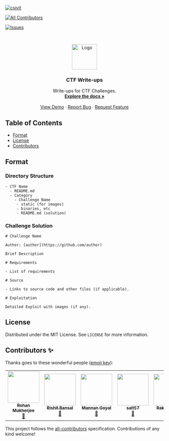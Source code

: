 [![csivit][csivitu-shield]][csivitu-url]
<!-- ALL-CONTRIBUTORS-BADGE:START - Do not remove or modify this section -->
[![All Contributors](https://img.shields.io/badge/all_contributors-5-orange.svg?style=flat-square)](#contributors-)
<!-- ALL-CONTRIBUTORS-BADGE:END -->
[![Issues][issues-shield]][issues-url]

<!-- PROJECT LOGO -->
<br />
<p align="center">
  <a href="https://github.com/github_username/repo">
    <img src="https://csivit.com/images/favicon.png" alt="Logo" width="80">
  </a>

  <h3 align="center">CTF Write-ups</h3>

  <p align="center">
    Write-ups for CTF Challenges.
    <br />
    <a href="https://github.com/csivitu/CTF-Write-ups"><strong>Explore the docs »</strong></a>
    <br />
    <br />
    <a href="https://github.com/csivitu/CTF-Write-ups">View Demo</a>
    ·
    <a href="https://github.com/csivitu/CTF-Write-ups/issues">Report Bug</a>
    ·
    <a href="https://github.com/csivitu/CTF-Write-ups/issues">Request Feature</a>
  </p>
</p>

<!-- TABLE OF CONTENTS -->
## Table of Contents

* [Format](#format)
* [License](#license)
* [Contributors](#contributors)

## Format

### Directory Structure

```
- CTF Name
  - README.md
  - Category
    - Challenge Name
     - static (for images)
     - binaries, etc
     - README.md (solution)
```

### Challenge Solution

```
# Challenge Name

Author: [author](https://github.com/author)

Brief Description

# Requirements

- List of requirements

# Source

- Links to source code and other files (if applicable).

# Exploitation

Detailed Exploit with images (if any).
```

<!-- LICENSE -->
## License

Distributed under the MIT License. See `LICENSE` for more information.

<!-- MARKDOWN LINKS & IMAGES -->
<!-- https://www.markdownguide.org/basic-syntax/#reference-style-links -->
[csivitu-shield]: https://img.shields.io/badge/csivitu-csivitu-blue
[csivitu-url]: https://csivit.com
[issues-shield]: https://img.shields.io/github/issues/othneildrew/Best-README-Template.svg?style=flat-square
[issues-url]: https://github.com/csivitu/CTF-Write-ups/issues

## Contributors ✨

Thanks goes to these wonderful people ([emoji key](https://allcontributors.org/docs/en/emoji-key)):

<!-- ALL-CONTRIBUTORS-LIST:START - Do not remove or modify this section -->
<!-- prettier-ignore-start -->
<!-- markdownlint-disable -->
<table>
  <tr>
    <td align="center"><a href="https://github.com/roerohan"><img src="https://avatars0.githubusercontent.com/u/42958812?v=4?s=100" width="100px;" alt=""/><br /><sub><b>Rohan Mukherjee</b></sub></a><br /><a href="https://github.com/csivitu/CTF-Write-ups/commits?author=roerohan" title="Documentation">📖</a></td>
    <td align="center"><a href="https://github.com/thebongy"><img src="https://avatars1.githubusercontent.com/u/7080652?v=4?s=100" width="100px;" alt=""/><br /><sub><b>Rishit Bansal</b></sub></a><br /><a href="https://github.com/csivitu/CTF-Write-ups/commits?author=thebongy" title="Documentation">📖</a></td>
    <td align="center"><a href="https://github.com/Mannan-Goyal"><img src="https://avatars.githubusercontent.com/u/72966340?v=4?s=100" width="100px;" alt=""/><br /><sub><b>Mannan Goyal</b></sub></a><br /><a href="https://github.com/csivitu/CTF-Write-ups/commits?author=Mannan-Goyal" title="Documentation">📖</a></td>
    <td align="center"><a href="https://github.com/salt57"><img src="https://avatars.githubusercontent.com/u/45989024?v=4?s=100" width="100px;" alt=""/><br /><sub><b>salt57</b></sub></a><br /><a href="https://github.com/csivitu/CTF-Write-ups/commits?author=salt57" title="Documentation">📖</a></td>
    <td align="center"><a href="https://github.com/Rakesh1772"><img src="https://avatars.githubusercontent.com/u/77398468?v=4?s=100" width="100px;" alt=""/><br /><sub><b>Rakesh1772</b></sub></a><br /><a href="https://github.com/csivitu/CTF-Write-ups/commits?author=Rakesh1772" title="Documentation">📖</a></td>
  </tr>
</table>

<!-- markdownlint-restore -->
<!-- prettier-ignore-end -->

<!-- ALL-CONTRIBUTORS-LIST:END -->

This project follows the [all-contributors](https://github.com/all-contributors/all-contributors) specification. Contributions of any kind welcome!
